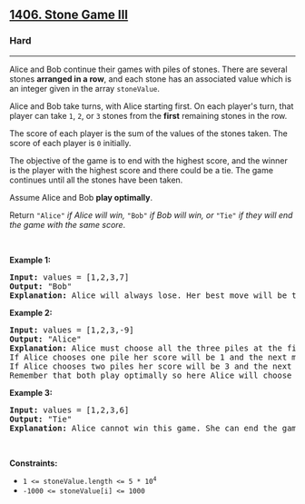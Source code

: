 <h2><a href="https://leetcode.com/problems/stone-game-iii/">1406. Stone Game III</a></h2><h3>Hard</h3><hr><div style="user-select: auto;"><p style="user-select: auto;">Alice and Bob continue their games with piles of stones. There are several stones <strong style="user-select: auto;">arranged in a row</strong>, and each stone has an associated value which is an integer given in the array <code style="user-select: auto;">stoneValue</code>.</p>

<p style="user-select: auto;">Alice and Bob take turns, with Alice starting first. On each player's turn, that player can take <code style="user-select: auto;">1</code>, <code style="user-select: auto;">2</code>, or <code style="user-select: auto;">3</code> stones from the <strong style="user-select: auto;">first</strong> remaining stones in the row.</p>

<p style="user-select: auto;">The score of each player is the sum of the values of the stones taken. The score of each player is <code style="user-select: auto;">0</code> initially.</p>

<p style="user-select: auto;">The objective of the game is to end with the highest score, and the winner is the player with the highest score and there could be a tie. The game continues until all the stones have been taken.</p>

<p style="user-select: auto;">Assume Alice and Bob <strong style="user-select: auto;">play optimally</strong>.</p>

<p style="user-select: auto;">Return <code style="user-select: auto;">"Alice"</code><em style="user-select: auto;"> if Alice will win, </em><code style="user-select: auto;">"Bob"</code><em style="user-select: auto;"> if Bob will win, or </em><code style="user-select: auto;">"Tie"</code><em style="user-select: auto;"> if they will end the game with the same score</em>.</p>

<p style="user-select: auto;">&nbsp;</p>
<p style="user-select: auto;"><strong style="user-select: auto;">Example 1:</strong></p>

<pre style="user-select: auto;"><strong style="user-select: auto;">Input:</strong> values = [1,2,3,7]
<strong style="user-select: auto;">Output:</strong> "Bob"
<strong style="user-select: auto;">Explanation:</strong> Alice will always lose. Her best move will be to take three piles and the score become 6. Now the score of Bob is 7 and Bob wins.
</pre>

<p style="user-select: auto;"><strong style="user-select: auto;">Example 2:</strong></p>

<pre style="user-select: auto;"><strong style="user-select: auto;">Input:</strong> values = [1,2,3,-9]
<strong style="user-select: auto;">Output:</strong> "Alice"
<strong style="user-select: auto;">Explanation:</strong> Alice must choose all the three piles at the first move to win and leave Bob with negative score.
If Alice chooses one pile her score will be 1 and the next move Bob's score becomes 5. In the next move, Alice will take the pile with value = -9 and lose.
If Alice chooses two piles her score will be 3 and the next move Bob's score becomes 3. In the next move, Alice will take the pile with value = -9 and also lose.
Remember that both play optimally so here Alice will choose the scenario that makes her win.
</pre>

<p style="user-select: auto;"><strong style="user-select: auto;">Example 3:</strong></p>

<pre style="user-select: auto;"><strong style="user-select: auto;">Input:</strong> values = [1,2,3,6]
<strong style="user-select: auto;">Output:</strong> "Tie"
<strong style="user-select: auto;">Explanation:</strong> Alice cannot win this game. She can end the game in a draw if she decided to choose all the first three piles, otherwise she will lose.
</pre>

<p style="user-select: auto;">&nbsp;</p>
<p style="user-select: auto;"><strong style="user-select: auto;">Constraints:</strong></p>

<ul style="user-select: auto;">
	<li style="user-select: auto;"><code style="user-select: auto;">1 &lt;= stoneValue.length &lt;= 5 * 10<sup style="user-select: auto;">4</sup></code></li>
	<li style="user-select: auto;"><code style="user-select: auto;">-1000 &lt;= stoneValue[i] &lt;= 1000</code></li>
</ul>
</div>